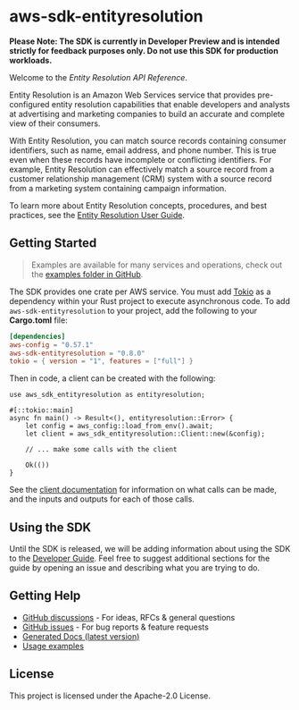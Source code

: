 # aws-sdk-entityresolution

**Please Note: The SDK is currently in Developer Preview and is intended strictly for
feedback purposes only. Do not use this SDK for production workloads.**

Welcome to the _Entity Resolution API Reference_.

Entity Resolution is an Amazon Web Services service that provides pre-configured entity resolution capabilities that enable developers and analysts at advertising and marketing companies to build an accurate and complete view of their consumers.

With Entity Resolution, you can match source records containing consumer identifiers, such as name, email address, and phone number. This is true even when these records have incomplete or conflicting identifiers. For example, Entity Resolution can effectively match a source record from a customer relationship management (CRM) system with a source record from a marketing system containing campaign information.

To learn more about Entity Resolution concepts, procedures, and best practices, see the [Entity Resolution User Guide](https://docs.aws.amazon.com/entityresolution/latest/userguide/what-is-service.html).

## Getting Started

> Examples are available for many services and operations, check out the
> [examples folder in GitHub](https://github.com/awslabs/aws-sdk-rust/tree/main/examples).

The SDK provides one crate per AWS service. You must add [Tokio](https://crates.io/crates/tokio)
as a dependency within your Rust project to execute asynchronous code. To add `aws-sdk-entityresolution` to
your project, add the following to your **Cargo.toml** file:

```toml
[dependencies]
aws-config = "0.57.1"
aws-sdk-entityresolution = "0.8.0"
tokio = { version = "1", features = ["full"] }
```

Then in code, a client can be created with the following:

```rust,no_run
use aws_sdk_entityresolution as entityresolution;

#[::tokio::main]
async fn main() -> Result<(), entityresolution::Error> {
    let config = aws_config::load_from_env().await;
    let client = aws_sdk_entityresolution::Client::new(&config);

    // ... make some calls with the client

    Ok(())
}
```

See the [client documentation](https://docs.rs/aws-sdk-entityresolution/latest/aws_sdk_entityresolution/client/struct.Client.html)
for information on what calls can be made, and the inputs and outputs for each of those calls.

## Using the SDK

Until the SDK is released, we will be adding information about using the SDK to the
[Developer Guide](https://docs.aws.amazon.com/sdk-for-rust/latest/dg/welcome.html). Feel free to suggest
additional sections for the guide by opening an issue and describing what you are trying to do.

## Getting Help

* [GitHub discussions](https://github.com/awslabs/aws-sdk-rust/discussions) - For ideas, RFCs & general questions
* [GitHub issues](https://github.com/awslabs/aws-sdk-rust/issues/new/choose) - For bug reports & feature requests
* [Generated Docs (latest version)](https://awslabs.github.io/aws-sdk-rust/)
* [Usage examples](https://github.com/awslabs/aws-sdk-rust/tree/main/examples)

## License

This project is licensed under the Apache-2.0 License.

